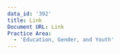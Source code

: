 ```yaml
---
data_id: '392'
title: Link
Document URL: Link
Practice Area:
  - 'Education, Gender, and Youth'
---
```

